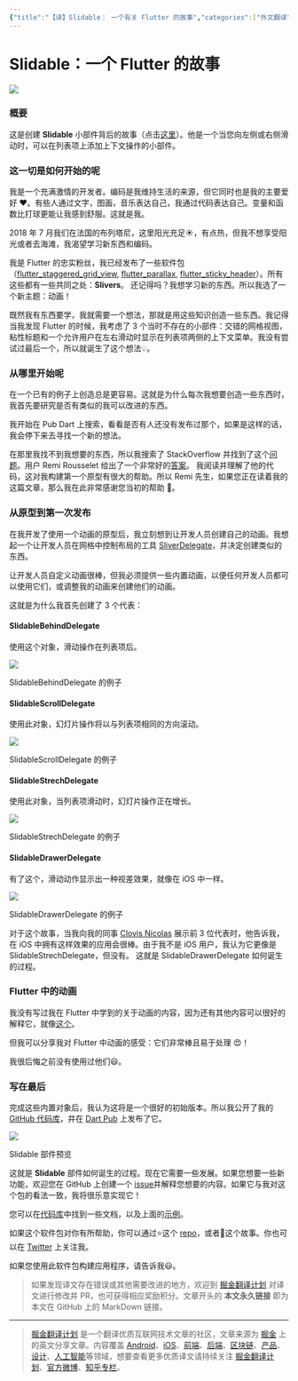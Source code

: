 ```yaml
---
{"title":"【译】Slidable： 一个有关 Flutter 的故事","categories":["外文翻译"],"tags":["掘金翻译计划","Flutter"],"dg-publish":true,"permalink":"/掘金翻译计划/一个Flutter的故事/","dgPassFrontmatter":true}
---
```



# Slidable：一个 Flutter 的故事

![](https://cdn.ytools.xyz/uPic/164e93653902d36d~tplv-t2oaga2asx-image.png)

### 概要

这是创建 **Slidable** 小部件背后的故事（点击[这里](https://pub.dartlang.org/packages/flutter_slidable)）。他是一个当您向左侧或右侧滑动时，可以在列表项上添加上下文操作的小部件。

### 这一切是如何开始的呢

我是一个充满激情的开发者。编码是我维持生活的来源，但它同时也是我的主要爱好 ❤️。有些人通过文字，图画，音乐表达自己，我通过代码表达自己。变量和函数比打球更能让我感到舒服。这就是我。

2018 年 7 月我们在法国的布列塔尼，这里阳光充足☀️，有点热，但我不想享受阳光或者去海滩，我渴望学习新东西和编码。

我是 Flutter 的忠实粉丝，我已经发布了一些软件包（[flutter_staggered_grid_view](https://github.com/letsar/flutter_staggered_grid_view), [flutter_parallax](https://github.com/letsar/flutter_parallax), [flutter_sticky_header](https://github.com/letsar/flutter_sticky_header)）。所有这些都有一些共同之处：**Slivers**。
还记得吗？我想学习新的东西。所以我选了一个新主题：动画！

既然我有东西要学，我就需要一个想法，那就是用这些知识创造一些东西。我记得当我发现 Flutter 的时候，我考虑了 3 个当时不存在的小部件：交错的网格视图，粘性标题和一个允许用户在左右滑动时显示在列表项两侧的上下文菜单。我没有尝试过最后一个，所以就诞生了这个想法💡。

### 从哪里开始呢

在一个已有的例子上创造总是更容易。这就是为什么每次我想要创造一些东西时，我首先要研究是否有类似的我可以改进的东西。

我开始在 Pub Dart 上搜索，看看是否有人还没有发布过那个，如果是这样的话，我会停下来去寻找一个新的想法。

在那里我找不到我想要的东西，所以我搜索了 StackOverflow 并找到了这个[问题](https://stackoverflow.com/questions/46651974/swipe-list-item-for-more-options-flutter/46662914)。用户 Remi Rousselet 给出了一个非常好的[答案](https://stackoverflow.com/a/46662914/3241871)。
我阅读并理解了他的代码，这对我构建第一个原型有很大的帮助。所以 Remi 先生，如果您正在读着我的这篇文章，那么我在此非常感谢您当初的帮助 👏。

### 从原型到第一次发布

在我开发了使用一个动画的原型后，我立刻想到让开发人员创建自己的动画。我想起一个让开发人员在网格中控制布局的工具 [SliverDelegate](https://docs.flutter.io/flutter/rendering/SliverGridDelegate-class.html)，并决定创建类似的东西。

让开发人员自定义动画很棒，但我必须提供一些内置动画，以便任何开发人员都可以使用它们，或调整我的动画来创建他们的动画。

这就是为什么我首先创建了 3 个代表：

#### SlidableBehindDelegate

使用这个对象，滑动操作在列表项后。

![](https://cdn.ytools.xyz/uPic/164e93651d8445f1~tplv-t2oaga2asx-image.gif)

SlidableBehindDelegate 的例子

#### SlidableScrollDelegate

使用此对象，幻灯片操作将以与列表项相同的方向滚动。

![](https://cdn.ytools.xyz/uPic/164e93654143651b~tplv-t2oaga2asx-image.gif)

 SlidableScrollDelegate 的例子

#### SlidableStrechDelegate

使用此对象，当列表项滑动时，幻灯片操作正在增长。

![](https://cdn.ytools.xyz/uPic/164e936543565f81~tplv-t2oaga2asx-image.gif)

SlidableStrechDelegate 的例子

#### SlidableDrawerDelegate

有了这个，滑动动作显示出一种视差效果，就像在 iOS 中一样。

![](https://cdn.ytools.xyz/uPic/164e93659d3e090c~tplv-t2oaga2asx-image.gif)

SlidableDrawerDelegate 的例子

对于这个故事，当我向我的同事 [Clovis Nicolas](https://github.com/clovisnicolas) 展示前 3 位代表时，他告诉我，在 iOS 中拥有这样效果的应用会很棒。由于我不是 iOS 用户，我认为它更像是 SlidableStrechDelegate，但没有。
这就是 SlidableDrawerDelegate 如何诞生的过程。

###  Flutter 中的动画

我没有写过我在 Flutter 中学到的关于动画的内容，因为还有其他内容可以很好的解释它，就像[这个](https://proandroiddev.com/animations-in-flutter-6e02ee91a0b2)。

但我可以分享我对 Flutter 中动画的感受：它们非常棒且易于处理 😍！

我很后悔之前没有使用过他们😃。

### 写在最后

完成这些内置对象后，我认为这将是一个很好的初始版本。所以我公开了我的 [GitHub 代码库](https://github.com/letsar/flutter_slidable)，并在 [Dart Pub](https://pub.dartlang.org/packages/flutter_slidable) 上发布了它。

![](https://cdn.ytools.xyz/uPic/164e93651f42101c~tplv-t2oaga2asx-image.gif)

Slidable 部件预览

这就是 **Slidable** 部件如何诞生的过程。现在它需要一些发展。如果您想要一些新功能，欢迎您在 GitHub 上创建一个 [issue](https://github.com/letsar/flutter_slidable/issues)并解释您想要的内容。如果它与我对这个包的看法一致，我将很乐意实现它！

您可以在[代码库](https://github.com/letsar/flutter_slidable)中找到一些文档，以及上面的[示例](https://github.com/letsar/flutter_slidable/blob/master/example/lib/main.dart)。

如果这个软件包对你有所帮助，你可以通过⭐️这个 [repo](https://github.com/letsar/flutter_slidable)，或者👏这个故事。你也可以在 [Twitter](https://twitter.com/lets4r) 上关注我。

如果您使用此软件包构建应用程序，请告诉我😃。

> 如果发现译文存在错误或其他需要改进的地方，欢迎到 [掘金翻译计划](https://github.com/xitu/gold-miner) 对译文进行修改并 PR，也可获得相应奖励积分。文章开头的 **本文永久链接** 即为本文在 GitHub 上的 MarkDown 链接。


---

> [掘金翻译计划](https://github.com/xitu/gold-miner) 是一个翻译优质互联网技术文章的社区，文章来源为 [掘金](https://juejin.im) 上的英文分享文章。内容覆盖 [Android](https://github.com/xitu/gold-miner#android)、[iOS](https://github.com/xitu/gold-miner#ios)、[前端](https://github.com/xitu/gold-miner#前端)、[后端](https://github.com/xitu/gold-miner#后端)、[区块链](https://github.com/xitu/gold-miner#区块链)、[产品](https://github.com/xitu/gold-miner#产品)、[设计](https://github.com/xitu/gold-miner#设计)、[人工智能](https://github.com/xitu/gold-miner#人工智能)等领域，想要查看更多优质译文请持续关注 [掘金翻译计划](https://github.com/xitu/gold-miner)、[官方微博](http://weibo.com/juejinfanyi)、[知乎专栏](https://zhuanlan.zhihu.com/juejinfanyi)。
